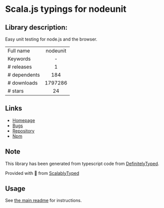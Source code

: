
# Scala.js typings for nodeunit


## Library description:
Easy unit testing for node.js and the browser.

|                    |                 |
| ------------------ | :-------------: |
| Full name          | nodeunit |
| Keywords           | - |
| # releases         | 1 |
| # dependents       | 184 |
| # downloads        | 1797286 |
| # stars            | 24 |

## Links
- [Homepage](https://github.com/caolan/nodeunit#readme)
- [Bugs](http://github.com/caolan/nodeunit/issues)
- [Repository](https://github.com/caolan/nodeunit)
- [Npm](https://www.npmjs.com/package/nodeunit)
    


## Note
This library has been generated from typescript code from [DefinitelyTyped](https://definitelytyped.org).

Provided with :purple_heart: from [ScalablyTyped](https://github.com/oyvindberg/ScalablyTyped)

## Usage
See [the main readme](../../readme.md) for instructions.


